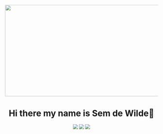 
<img src="https://i.postimg.cc/JhhZ35xs/mario.gif" width=1000 height=300></td>


<h1 align="center"> Hi there my name is Sem de Wilde👋 </h1>

<p align="center">   
  <a href="mailto:devsemdw@gmail.com" target="_blank"><img src="https://img.shields.io/badge/-Email-0D1117?style=for-the-badge&logo=gmail&logoColor="></a>
  <a href="https://www.linkedin.com/in/sem-de-wilde-888aa4156/" target="_blank"><img src="https://img.shields.io/badge/-LinkedIn-0D1117?style=for-the-badge&logo=linkedin&logoColor="></a> 
  <a href="https://www.instagram.com/semdw/" target="_blank"><img src="https://img.shields.io/badge/-Instagram-0D1117?style=for-the-badge&logo=instagram&logoColor="></a>
</p>

